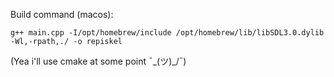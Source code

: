 Build command (macos):

`g++ main.cpp -I/opt/homebrew/include /opt/homebrew/lib/libSDL3.0.dylib -Wl,-rpath,./ -o repiskel`

(Yea i'll use cmake at some point ¯\_(ツ)_/¯)
